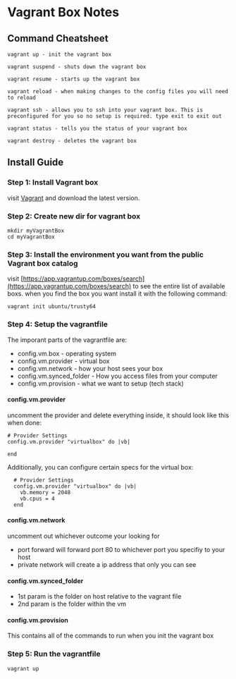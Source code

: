 # Vagrant Box Notes

## Command Cheatsheet
```
vagrant up - init the vagrant box

vagrant suspend - shuts down the vagrant box

vagrant resume - starts up the vagrant box

vagrant reload - when making changes to the config files you will need to reload

vagrant ssh - allows you to ssh into your vagrant box. This is preconfigured for you so no setup is required. type exit to exit out

vagrant status - tells you the status of your vagrant box

vagrant destroy - deletes the vagrant box
```

## Install Guide
### Step 1: Install Vagrant box
visit [Vagrant](https://www.vagrantup.com/) and download the latest version. 

### Step 2: Create new dir for vagrant box
```
mkdir myVagrantBox
cd myVagrantBox
```
### Step 3: Install the environment you want from the public Vagrant box catalog
visit [https://app.vagrantup.com/boxes/search](https://app.vagrantup.com/boxes/search) to see the entire list of available boxs. when you find the box you want install it with the following command:
```
vagrant init ubuntu/trusty64
```

### Step 4: Setup the vagrantfile
The imporant parts of the vagrantfile are:
* config.vm.box - operating system
* config.vm.provider - virtual box
* config.vm.network - how your host sees your box
* config.vm.synced_folder - How you access files from your computer
* config.vm.provision - what we want to setup (tech stack)

#### config.vm.provider
uncomment the provider and delete everything inside, it should look like this when done:
```
# Provider Settings
config.vm.provider "virtualbox" do |vb|

end
```
Additionally, you can configure certain specs for the virtual box:
```
  # Provider Settings
  config.vm.provider "virtualbox" do |vb|
    vb.memory = 2048
    vb.cpus = 4
  end
```

#### config.vm.network
uncomment out whichever outcome your looking for
* port forward will forward port 80 to whichever port you specifiy to your host
* private network will create a ip address that only you can see

#### config.vm.synced_folder
* 1st param is the folder on host relative to the vagrant file
* 2nd param is the folder within the vm

#### config.vm.provision
This contains all of the commands to run when you init the vagrant box

### Step 5: Run the vagrantfile
```
vagrant up
```